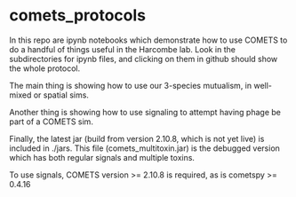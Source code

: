 # comets_protocols

In this repo are ipynb notebooks which demonstrate how to use COMETS to do a handful of things useful in the Harcombe lab. Look in the subdirectories for ipynb files, and clicking on them in github should show the whole protocol. 

The main thing is showing how to use our 3-species mutualism, in well-mixed or spatial sims. 

Another thing is showing how to use signaling to attempt having phage be part of a COMETS sim. 

Finally, the latest jar (build from version 2.10.8, which is not yet live) is included in ./jars.  This file (comets_multitoxin.jar) is the debugged version which has both regular signals and multiple toxins. 

To use signals, COMETS version >= 2.10.8 is required, as is cometspy >= 0.4.16
